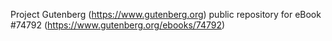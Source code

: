 Project Gutenberg (https://www.gutenberg.org) public repository for
eBook #74792 (https://www.gutenberg.org/ebooks/74792)
